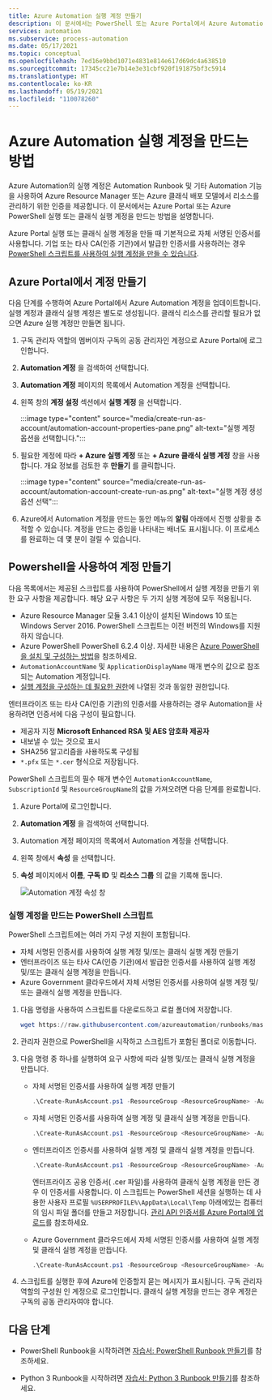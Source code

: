 ```yaml
---
title: Azure Automation 실행 계정 만들기
description: 이 문서에서는 PowerShell 또는 Azure Portal에서 Azure Automation 실행 계정을 만드는 방법을 설명합니다.
services: automation
ms.subservice: process-automation
ms.date: 05/17/2021
ms.topic: conceptual
ms.openlocfilehash: 7ed16e9bbd1071e4831e814e617d69dc4a638510
ms.sourcegitcommit: 17345cc21e7b14e3e31cbf920f191875bf3c5914
ms.translationtype: HT
ms.contentlocale: ko-KR
ms.lasthandoff: 05/19/2021
ms.locfileid: "110078260"
---
```

# <a name="how-to-create-an-azure-automation-run-as-account"></a>Azure Automation 실행 계정을 만드는 방법

Azure Automation의 실행 계정은 Automation Runbook 및 기타 Automation 기능을 사용하여 Azure Resource Manager 또는 Azure 클래식 배포 모델에서 리소스를 관리하기 위한 인증을 제공합니다. 이 문서에서는 Azure Portal 또는 Azure PowerShell 실행 또는 클래식 실행 계정을 만드는 방법을 설명합니다.

Azure Portal 실행 또는 클래식 실행 계정을 만들 때 기본적으로 자체 서명된 인증서를 사용합니다. 기업 또는 타사 CA(인증 기관)에서 발급한 인증서를 사용하려는 경우 [PowerShell 스크립트를 사용하여 실행 계정을 만들 수 있습니다](#powershell-script-to-create-a-run-as-account).

## <a name="create-account-in-azure-portal"></a>Azure Portal에서 계정 만들기

다음 단계를 수행하여 Azure Portal에서 Azure Automation 계정을 업데이트합니다. 실행 계정과 클래식 실행 계정은 별도로 생성됩니다. 클래식 리소스를 관리할 필요가 없으면 Azure 실행 계정만 만들면 됩니다.

1. 구독 관리자 역할의 멤버이자 구독의 공동 관리자인 계정으로 Azure Portal에 로그인합니다.

2. **Automation 계정** 을 검색하여 선택합니다.

3. **Automation 계정** 페이지의 목록에서 Automation 계정을 선택합니다.

4. 왼쪽 창의 **계정 설정** 섹션에서 **실행 계정** 을 선택합니다.

    :::image type="content" source="media/create-run-as-account/automation-account-properties-pane.png" alt-text="실행 계정 옵션을 선택합니다.":::

5. 필요한 계정에 따라 **+ Azure 실행 계정** 또는 **+ Azure 클래식 실행 계정** 창을 사용합니다. 개요 정보를 검토한 후 **만들기** 를 클릭합니다.

    :::image type="content" source="media/create-run-as-account/automation-account-create-run-as.png" alt-text="실행 계정 생성 옵션 선택":::

6. Azure에서 Automation 계정을 만드는 동안 메뉴의 **알림** 아래에서 진행 상황을 추적할 수 있습니다. 계정을 만드는 중임을 나타내는 배너도 표시됩니다. 이 프로세스를 완료하는 데 몇 분이 걸릴 수 있습니다.

## <a name="create-account-using-powershell"></a>Powershell을 사용하여 계정 만들기

다음 목록에서는 제공된 스크립트를 사용하여 PowerShell에서 실행 계정을 만들기 위한 요구 사항을 제공합니다. 해당 요구 사항은 두 가지 실행 계정에 모두 적용됩니다.

* Azure Resource Manager 모듈 3.4.1 이상이 설치된 Windows 10 또는 Windows Server 2016. PowerShell 스크립트는 이전 버전의 Windows를 지원하지 않습니다.
* Azure PowerShell PowerShell 6.2.4 이상. 자세한 내용은 [Azure PowerShell을 설치 및 구성하는 방법](/powershell/azure/install-az-ps)을 참조하세요.
* `AutomationAccountName` 및 `ApplicationDisplayName` 매개 변수의 값으로 참조되는 Automation 계정입니다.
* [실행 계정을 구성하는 데 필요한 권한](automation-security-overview.md#permissions)에 나열된 것과 동일한 권한입니다.

엔터프라이즈 또는 타사 CA(인증 기관)의 인증서를 사용하려는 경우 Automation을 사용하려면 인증서에 다음 구성이 필요합니다.

   * 제공자 지정 **Microsoft Enhanced RSA 및 AES 암호화 제공자**
   * 내보낼 수 있는 것으로 표시
   * SHA256 알고리즘을 사용하도록 구성됨
   * `*.pfx` 또는 `*.cer` 형식으로 저장됩니다.

PowerShell 스크립트의 필수 매개 변수인 `AutomationAccountName`, `SubscriptionId` 및 `ResourceGroupName`의 값을 가져오려면 다음 단계를 완료합니다.

1. Azure Portal에 로그인합니다.

1. **Automation 계정** 을 검색하여 선택합니다.

1. Automation 계정 페이지의 목록에서 Automation 계정을 선택합니다.

1. 왼쪽 창에서 **속성** 을 선택합니다.

1. **속성** 페이지에서 **이름**, **구독 ID** 및 **리소스 그룹** 의 값을 기록해 둡니다.

   ![Automation 계정 속성 창](media/create-run-as-account/automation-account-properties.png)

### <a name="powershell-script-to-create-a-run-as-account"></a>실행 계정을 만드는 PowerShell 스크립트

PowerShell 스크립트에는 여러 가지 구성 지원이 포함됩니다.

* 자체 서명된 인증서를 사용하여 실행 계정 및/또는 클래식 실행 계정 만들기
* 엔터프라이즈 또는 타사 CA(인증 기관)에서 발급한 인증서를 사용하여 실행 계정 및/또는 클래식 실행 계정을 만듭니다.
* Azure Government 클라우드에서 자체 서명된 인증서를 사용하여 실행 계정 및/또는 클래식 실행 계정을 만듭니다.

1. 다음 명령을 사용하여 스크립트를 다운로드하고 로컬 폴더에 저장합니다.

    ```powershell
    wget https://raw.githubusercontent.com/azureautomation/runbooks/master/Utility/AzRunAs/Create-RunAsAccount.ps1 -outfile Create-RunAsAccount.ps1
    ```

2. 관리자 권한으로 PowerShell을 시작하고 스크립트가 포함된 폴더로 이동합니다.

3. 다음 명령 중 하나를 실행하여 요구 사항에 따라 실행 및/또는 클래식 실행 계정을 만듭니다.

    * 자체 서명된 인증서를 사용하여 실행 계정 만들기

        ```powershell
        .\Create-RunAsAccount.ps1 -ResourceGroup <ResourceGroupName> -AutomationAccountName <NameofAutomationAccount> -SubscriptionId <SubscriptionId> -ApplicationDisplayName <DisplayNameofAADApplication> -SelfSignedCertPlainPassword <StrongPassword> -CreateClassicRunAsAccount $false
        ```

    * 자체 서명된 인증서를 사용하여 실행 계정 및 클래식 실행 계정을 만듭니다.

        ```powershell
        .\Create-RunAsAccount.ps1 -ResourceGroup <ResourceGroupName> -AutomationAccountName <NameofAutomationAccount> -SubscriptionId <SubscriptionId> -ApplicationDisplayName <DisplayNameofAADApplication> -SelfSignedCertPlainPassword <StrongPassword> -CreateClassicRunAsAccount $true
        ```

    * 엔터프라이즈 인증서를 사용하여 실행 계정 및 클래식 실행 계정을 만듭니다.

        ```powershell
        .\Create-RunAsAccount.ps1 -ResourceGroup <ResourceGroupName> -AutomationAccountName <NameofAutomationAccount> -SubscriptionId <SubscriptionId> -ApplicationDisplayName <DisplayNameofAADApplication>  -SelfSignedCertPlainPassword <StrongPassword> -CreateClassicRunAsAccount $true -EnterpriseCertPathForRunAsAccount <EnterpriseCertPfxPathForRunAsAccount> -EnterpriseCertPlainPasswordForRunAsAccount <StrongPassword> -EnterpriseCertPathForClassicRunAsAccount <EnterpriseCertPfxPathForClassicRunAsAccount> -EnterpriseCertPlainPasswordForClassicRunAsAccount <StrongPassword>
        ```

        엔터프라이즈 공용 인증서( .cer 파일)를 사용하여 클래식 실행 계정을 만든 경우 이 인증서를 사용합니다. 이 스크립트는 PowerShell 세션을 실행하는 데 사용한 사용자 프로필 `%USERPROFILE%\AppData\Local\Temp` 아래에있는 컴퓨터의 임시 파일 폴더를 만들고 저장합니다. [관리 API 인증서를 Azure Portal에 업로드](../cloud-services/cloud-services-configure-ssl-certificate-portal.md)를 참조하세요.

    * Azure Government 클라우드에서 자체 서명된 인증서를 사용하여 실행 계정 및 클래식 실행 계정을 만듭니다.

        ```powershell
        .\Create-RunAsAccount.ps1 -ResourceGroup <ResourceGroupName> -AutomationAccountName <NameofAutomationAccount> -SubscriptionId <SubscriptionId> -ApplicationDisplayName <DisplayNameofAADApplication> -SelfSignedCertPlainPassword <StrongPassword> -CreateClassicRunAsAccount $true -EnvironmentName AzureUSGovernment
        ```

4. 스크립트를 실행한 후에 Azure에 인증할지 묻는 메시지가 표시됩니다. 구독 관리자 역할의 구성원 인 계정으로 로그인합니다. 클래식 실행 계정을 만드는 경우 계정은 구독의 공동 관리자여야 합니다.

## <a name="next-steps"></a>다음 단계

* PowerShell Runbook을 시작하려면 [자습서: PowerShell Runbook 만들기](learn/automation-tutorial-runbook-textual-powershell.md)를 참조하세요.

* Python 3 Runbook을 시작하려면 [자습서: Python 3 Runbook 만들기](learn/automation-tutorial-runbook-textual-python-3.md)를 참조하세요.
